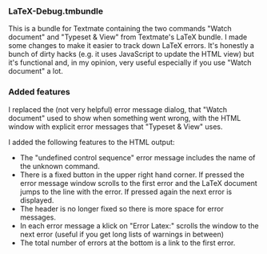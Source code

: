 ### LaTeX-Debug.tmbundle

This is a bundle for Textmate containing the two commands "Watch document" and "Typeset &amp; View" from Textmate's 
LaTeX bundle. I made some changes to make it easier to track down LaTeX errors. 
It's honestly a bunch of dirty hacks (e.g. it uses JavaScript to update the HTML view) but it's functional and, in my opinion, very useful
especially if you use "Watch document" a lot.

### Added features

I replaced the (not very helpful) error message dialog, that "Watch document" used to show when something went wrong,
with the HTML window with explicit error messages that "Typeset &amp; View" uses.

I added the following features to the HTML output:
- The "undefined control sequence" error message includes the name of the unknown command.
- There is a fixed button in the upper right hand corner. If pressed the error message window scrolls to the first error
and the LaTeX document jumps to the line with the error. If pressed again the next error is displayed.
- The header is no longer fixed so there is more space for error messages.
- In each error message a klick on "Error Latex:" scrolls the window to the next error (useful if you get long lists of warnings in between)
- The total number of errors at the bottom is a link to the first error.
